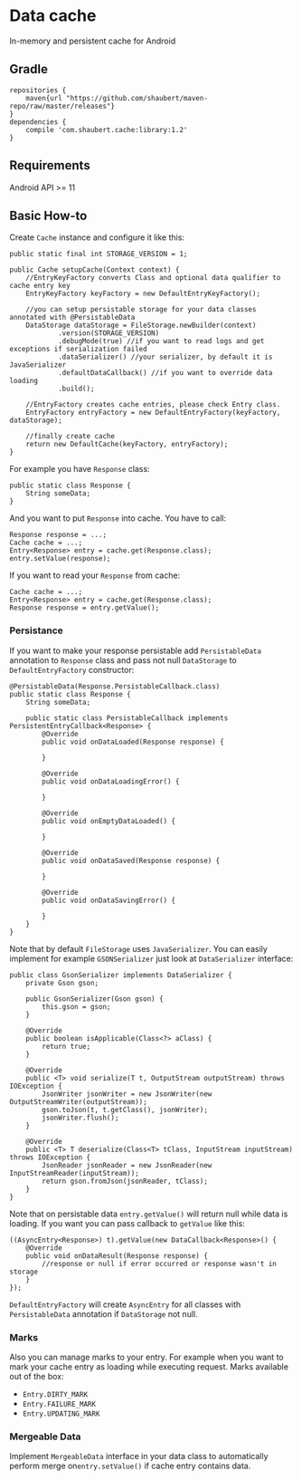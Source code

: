 # Data cache

In-memory and persistent cache for Android

## Gradle
    
    repositories {
        maven{url "https://github.com/shaubert/maven-repo/raw/master/releases"}
    }
    dependencies {
        compile 'com.shaubert.cache:library:1.2'
    }

## Requirements

Android API >= 11

## Basic How-to

Create `Cache` instance and configure it like this:

    public static final int STORAGE_VERSION = 1;
    
    public Cache setupCache(Context context) {
        //EntryKeyFactory converts Class and optional data qualifier to cache entry key 
        EntryKeyFactory keyFactory = new DefaultEntryKeyFactory();
        
        //you can setup persistable storage for your data classes annotated with @PersistableData
        DataStorage dataStorage = FileStorage.newBuilder(context)
                .version(STORAGE_VERSION)
                .debugMode(true) //if you want to read logs and get exceptions if serialization failed
                .dataSerializer() //your serializer, by default it is JavaSerializer
                .defaultDataCallback() //if you want to override data loading
                .build();
        
        //EntryFactory creates cache entries, please check Entry class.
        EntryFactory entryFactory = new DefaultEntryFactory(keyFactory, dataStorage);
        
        //finally create cache
        return new DefaultCache(keyFactory, entryFactory);
    }

For example you have `Response` class:

    public static class Response {
        String someData;
    }

And you want to put `Response` into cache. You have to call:

    Response response = ...;
    Cache cache = ...;
    Entry<Response> entry = cache.get(Response.class);
    entry.setValue(response);
    
If you want to read your `Response` from cache:

    Cache cache = ...;
    Entry<Response> entry = cache.get(Response.class);
    Response response = entry.getValue();

### Persistance

If you want to make your response persistable add `PersistableData` annotation to `Response` class and pass not null `DataStorage` to `DefaultEntryFactory` constructor:

    @PersistableData(Response.PersistableCallback.class)
    public static class Response {
        String someData;

        public static class PersistableCallback implements PersistentEntryCallback<Response> {
            @Override
            public void onDataLoaded(Response response) {

            }

            @Override
            public void onDataLoadingError() {

            }

            @Override
            public void onEmptyDataLoaded() {

            }

            @Override
            public void onDataSaved(Response response) {

            }

            @Override
            public void onDataSavingError() {

            }
        }
    }

Note that by default `FileStorage` uses `JavaSerializer`. You can easily implement for example `GSONSerializer` just look at `DataSerializer` interface:
    
    public class GsonSerializer implements DataSerializer {
        private Gson gson;
    
        public GsonSerializer(Gson gson) {
            this.gson = gson;
        }
    
        @Override
        public boolean isApplicable(Class<?> aClass) {
            return true;
        }
    
        @Override
        public <T> void serialize(T t, OutputStream outputStream) throws IOException {
            JsonWriter jsonWriter = new JsonWriter(new OutputStreamWriter(outputStream));
            gson.toJson(t, t.getClass(), jsonWriter);
            jsonWriter.flush();
        }
    
        @Override
        public <T> T deserialize(Class<T> tClass, InputStream inputStream) throws IOException {
            JsonReader jsonReader = new JsonReader(new InputStreamReader(inputStream));
            return gson.fromJson(jsonReader, tClass);
        }
    }

Note that on persistable data `entry.getValue()` will return null while data is loading. If you want you can pass callback to `getValue` like this:

    ((AsyncEntry<Response>) t).getValue(new DataCallback<Response>() {
        @Override
        public void onDataResult(Response response) {
            //response or null if error occurred or response wasn't in storage
        }
    });

`DefaultEntryFactory` will create `AsyncEntry` for all classes with `PersistableData` annotation if `DataStorage` not null.

### Marks

Also you can manage marks to your entry. For example when you want to mark your cache entry as loading while executing request. Marks available out of the box:
*  `Entry.DIRTY_MARK`
*  `Entry.FAILURE_MARK`
*  `Entry.UPDATING_MARK`
  
### Mergeable Data

Implement `MergeableData` interface in your data class to automatically perform merge on`entry.setValue()` if cache entry contains data.
